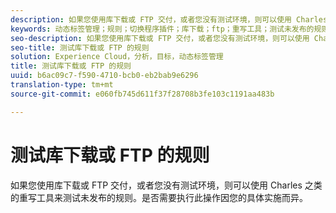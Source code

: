 ```yaml
---
description: 如果您使用库下载或 FTP 交付，或者您没有测试环境，则可以使用 Charles 之类的重写工具来测试未发布的规则。是否需要执行此操作因您的具体实施而异。
keywords: 动态标签管理；规则；切换程序插件；库下载；ftp；重写工具；测试未发布的规则；测试规则；调试规则；charles
seo-description: 如果您使用库下载或 FTP 交付，或者您没有测试环境，则可以使用 Charles 之类的重写工具来测试未发布的规则。是否需要执行此操作因您的具体实施而异。
seo-title: 测试库下载或 FTP 的规则
solution: Experience Cloud，分析，目标，动态标签管理
title: 测试库下载或 FTP 的规则
uuid: b6ac09c7-f590-4710-bcb0-eb2bab9e6296
translation-type: tm+mt
source-git-commit: e060fb745d611f37f28708b3fe103c1191aa483b

---
```



# 测试库下载或 FTP 的规则

如果您使用库下载或 FTP 交付，或者您没有测试环境，则可以使用 Charles 之类的重写工具来测试未发布的规则。是否需要执行此操作因您的具体实施而异。

